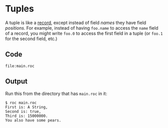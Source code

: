 # Tuples

A tuple is like a [record](https://roc-lang.org/tutorial#records), except instead of field _names_ they have field _positions_.
For example, instead of having `foo.name` to access the `name` field of a record,
you might write `foo.0` to access the first field in a tuple (or `foo.1` for the second
field, etc.)


## Code
```roc
file:main.roc
```

## Output

Run this from the directory that has `main.roc` in it:

```
$ roc main.roc
First is: A String,
Second is: true,
Third is: 15000000.
You also have some pears.
```
